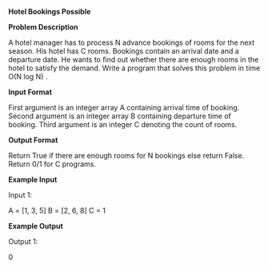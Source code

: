 **Hotel Bookings Possible**

**Problem Description**

A hotel manager has to process N advance bookings of rooms for the next season. His hotel has C rooms. Bookings contain an arrival date and a departure date. He wants to find out whether there are enough rooms in the hotel to satisfy the demand. Write a program that solves this problem in time O(N log N) .


**Input Format**

First argument is an integer array A containing arrival time of booking.
Second argument is an integer array B containing departure time of booking.
Third argument is an integer C denoting the count of rooms.


**Output Format**

Return True if there are enough rooms for N bookings else return False.
Return 0/1 for C programs.


**Example Input**

Input 1:

 A = [1, 3, 5]
 B = [2, 6, 8]
 C = 1



**Example Output**

Output 1:

 0
